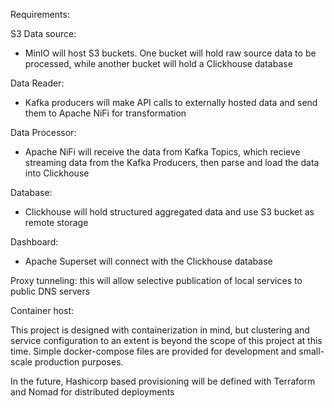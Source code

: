 Requirements: 

S3 Data source: 
- MinIO will host S3 buckets. One bucket will hold raw source data to be processed, while another bucket will hold a Clickhouse database

Data Reader: 
- Kafka producers will make API calls to externally hosted data and send them to Apache NiFi for transformation

Data Processor:
- Apache NiFi will receive the data from Kafka Topics, which recieve streaming data from the Kafka Producers, then parse and load the data into Clickhouse

Database:
- Clickhouse will hold structured aggregated data and use S3 bucket as remote storage

Dashboard:
- Apache Superset will connect with the Clickhouse database


Proxy tunneling: this will allow selective publication of local services to public DNS servers

Container host: 

This project is designed with containerization in mind, but clustering and service configuration to an extent is beyond the scope of this project at this time. Simple docker-compose files are provided for development and small-scale production purposes.

In the future, Hashicorp based provisioning will be defined with Terraform and Nomad for distributed deployments